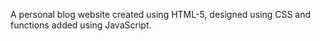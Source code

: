 A personal blog website created using HTML-5, designed using CSS and functions added using JavaScript.

